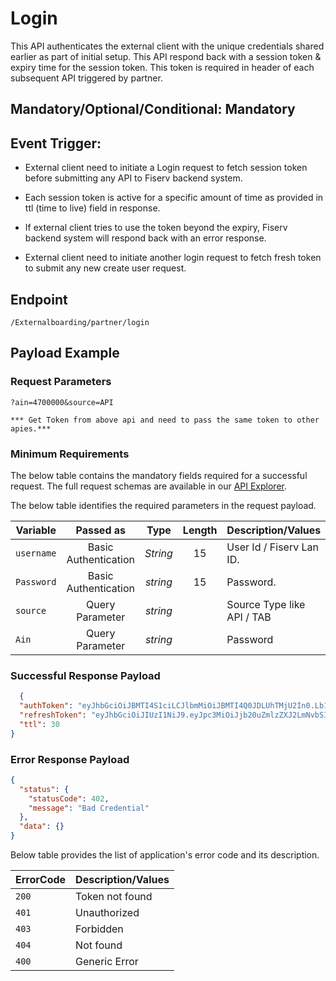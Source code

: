 # Login

This API authenticates the external client with the unique credentials shared earlier as part of initial setup. This API respond back with a session token & expiry time for the session token. This token is required in header of each subsequent API triggered by partner.

## Mandatory/Optional/Conditional: Mandatory

## Event Trigger:

* External client need to initiate a Login request to fetch session token before submitting any API to Fiserv backend system.

* Each session token is active for a specific amount of time as provided in ttl (time to live) field in response.

* If external client tries to use the token beyond the expiry, Fiserv backend system will respond back with an error response.

* External client need to initiate another login request to fetch fresh token to submit any new create user request.

## Endpoint

`/Externalboarding/partner/login`

## Payload Example

### Request Parameters

```
?ain=4700000&source=API

*** Get Token from above api and need to pass the same token to other apies.***

``` 

### Minimum Requirements

The below table contains the mandatory fields required for a successful request. The full request schemas are available in our [API Explorer](../api/?type=get&path=/Externalboarding/partner/login).

The below table identifies the required parameters in the request payload.

| Variable | Passed as | Type | Length | Description/Values |
| -------- | :-------: | :--: | :------------: | ------------------ |
| `username` | Basic Authentication | *String* | 15 | User Id / Fiserv Lan ID. |
| `Password ` | Basic Authentication | *string* | 15 | Password. |
| `source ` | Query Parameter | *string* | | Source Type like API / TAB |
| `Ain ` | Query Parameter | *string* |  | Password |


### Successful Response Payload

```json
  {
  "authToken": "eyJhbGciOiJBMTI4S1ciLCJlbmMiOiJBMTI4Q0JDLUhTMjU2In0.Lb1bHTkIf39A3aZjPQlovMegOPquGZQxNZHMMmBkodKYFgEKkSoocQ.ouWgCX3kAAt3yxFTLsZjQw.hEkAaKujQuNj7_3L2WjtKyY2pf-lRv5ARTMNq1-YQWGnSDWswEsxba6BY4n8gifp07eKdw7c9cYtGWcnZ1FCRJaKJqHAn8dn55xOjYEYFv8JRCZI4KHjAPIgkHhKZrxuKFw8hPRkzFx5ANC4MMetTizAlgKx8f0JUvhSF1qVzhBMwHUqw4seG2D7fDCMlNujLGWRJrU_Dz9BIW7yWMKkN8kXho7A3lC7QeMR7k1_NJb7aEQ_m8hO0Cb9tP9Sc2ivSjMg4yGtOvo3WAegbfsahJsfknYODV5Pj0jignTIcx7SLNfjUMMzFOVuv7dSRaQl52xYCAu0zxrWBnF3QmaZROejY55Fm3gBHKChPP2q1gcsDLX9vBW_TgpKD7sLOh_ltjDUNCJPCjujGZJfRDdW5IurGcNpif075zEdSvydENwV_5KJj1bPjOFPENWDJEhvCQbQsNmMES6qYeSouS2epl6X6UoFcCoIrVK9geyOdOJPtYK5kwDdkGCmJPlnc6OfPgjdVMqep1KwYkQOzqVrnnihP1wj7Ei-W94UvS6fVGvB2nR55fJz-Ztoy7zez7HV6D0HETcPDaA_gz8fsHuHZc4KhDwTrB452iWjAB-Eed93AtKGVUPuty2VPfis_tt4QqWMQMqNQeOGRoViSgmeixnZmYhz9z3tkF-bFAc_DSB_WvPlnxzcYRxSB7q4LYgDImJETHJDi_OSPreqoaneCTjTJoeXOOTtj7qHEj99N47UeXOIvK3W1UFta7pjcpDFbbir2zrpVvyhHtuOEtbDJXxqiUDbuc80HfpsgsBwtnbZWavJg7ABUea165EkLjdgqHFvV2da2FCV3Qq6v2pS5hufLNfpw9yOAD-czZrLeH5DaRMcHhEDkYDlYhQmcwKwsPA-rHgqFGYNLZWyWFIZH0VEPsCsoY74ptJ93uKthtgiHszfNsX7Qm8J5q25W6-QhbHdfY0WRdiK3U3Ym2H_8vK-Vgk1CKZX_NwqZWfcyCdDjtMB6x3EkOUqNYS-OsXpFrH-v9WareSrlFkgbNIY5LD4TdTu8wuid7-V8XQ1q54B4VPXCAt3q9Pcevt3RnpDzsDVS-1kkoGq4N8aj3TwAugB91PaqvhROWWEEwdRbNhugKbKRHtVW9oyDAkmVKjJx8hkFLkFMWbCeeyipuZH-MhhZBVIX0DabEHX7IJMvVOAiR9rtAgfUmJ5VrTud52dao1pMPnOt7xgWxocG3KHBbNIwk9_ub0kutLQ4P0eaFGIluqhfnJYz1nTzM_EU4CIKpI-LVcknWuNMmHbJlsvcFlsYTH-P74uJVz-UziKEMMqrmYeH--dZwEwLTD7Z5rnS8HPD1GDt8FhySXLjrKDCGeBG2dgo4HD3DNCRjDnONU.hk_0ZUHha82WP7NVj9EzOQ",
  "refreshToken": "eyJhbGciOiJIUzI1NiJ9.eyJpc3MiOiJjb20uZmlzZXJ2LmNvbSIsImF1ZCI6IkZpc2VydiBHQlMiLCJUWVBFIjoiUkVGUkVTSCIsImV4cCI6MTY0NTg3MjcwMCwianRpIjoiaDlaWnR5cUJESWZKSmFFU2JrTi1vdyIsImlhdCI6MTY0NTY5OTkwMCwibmJmIjoxNjQ1Njk5NjAwLCJ2ZXJzaW9uIjoiMS4wIiwic3ViIjoicHJlcmFuYWF1cyJ9.GMFTfttx9ClDBViB8OshCJBMtEfSDisi_O75nYRUgd4",
  "ttl": 30
}
```

### Error Response Payload

```json
{
  "status": {
    "statusCode": 402,
    "message": "Bad Credential"
  },
  "data": {}
}
```

Below table provides the list of application's error code and its description.

| ErrorCode |  Description/Values |
| --------  | ------------------ |
|`200`| Token not found | 
|`401`| Unauthorized |  
|`403`| Forbidden |
|`404`|  Not found |  
|`400`| Generic Error |
